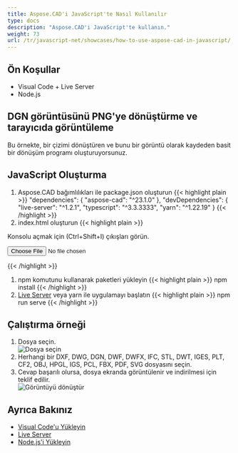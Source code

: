 ```yaml
---
title: Aspose.CAD'i JavaScript'te Nasıl Kullanılır
type: docs
description: "Aspose.CAD'i JavaScript'te kullanın."
weight: 73
url: /tr/javascript-net/showcases/how-to-use-aspose-cad-in-javascript/
---
```


## Ön Koşullar
- Visual Code + Live Server
- Node.js

## DGN görüntüsünü PNG'ye dönüştürme ve tarayıcıda görüntüleme

Bu örnekte, bir çizimi dönüştüren ve bunu bir görüntü olarak kaydeden basit bir dönüşüm programı oluşturuyorsunuz.

## JavaScript Oluşturma

1. Aspose.CAD bağımlılıkları ile package.json oluşturun
{{< highlight plain >}}
"dependencies": {
    "aspose-cad": "^23.1.0"
  },
 "devDependencies": {
    "live-server": "^1.2.1",
    "typescript": "^3.3.3333",
    "yarn": "^1.22.19"
  }
{{< /highlight >}}
1. index.html oluşturun
{{< highlight plain >}}
<!DOCTYPE html>
Konsolu açmak için (Ctrl+Shift+I) çıkışları görün.

<script src="./node_modules/aspose-cad/dotnet.js"></script>
<script type="module" src="./node_modules/aspose-cad/es2015/index-js.js"></script>

<body>
	<input id="file" type="file">
	<img id="image" />
</body>

<script>
window.onload = async function () {
	document.querySelector('input').addEventListener('change', function() {
      var reader = new FileReader();
      reader.onload = function() {
      
          var arrayBuffer = this.result;
          var array = new Uint8Array(arrayBuffer);
          
		  //DOSYA_FORMATINI_AL
		  fileFormat = Aspose.CAD.Image.getFileFormat(array);
          console.log(fileFormat);
		  
		  // YÜKLE
		  file = Aspose.CAD.Image.load(array);
          console.log(file);
		  
		  // KAYDET
		  exportedFilePromise = Aspose.CAD.Image.save(array, new Aspose.CAD.PngOptions());
		  exportedFilePromise.then(exportedFile => {
			console.log(exportedFile);
			
			var urlCreator = window.URL || window.webkitURL;
			var blob = new Blob([exportedFile], { type: 'application/octet-stream' });
            var imageUrl = urlCreator.createObjectURL(blob);
            document.querySelector("#image").src = imageUrl;
		  });
      }
	  
      reader.readAsArrayBuffer(this.files[0]);
    }, 
	false);
};
</script>
{{< /highlight >}}

1. npm komutunu kullanarak paketleri yükleyin
{{< highlight plain >}}
npm install
{{< /highlight >}}
1. [Live Server](https://marketplace.visualstudio.com/items?itemName=ritwickdey.LiveServer/) veya yarn ile uygulamayı başlatın
{{< highlight plain >}}
npm run serve
{{< /highlight >}}

## Çalıştırma örneği

1. Dosya seçin.<br>
![Dosya seçin](/_assets/javascript-net/javascript-net/choose-file.png)<br>
1. Herhangi bir DXF, DWG, DGN, DWF, DWFX, IFC, STL, DWT, IGES, PLT, CF2, OBJ, HPGL, IGS, PCL, FBX, PDF, SVG dosyasını seçin.
1. Cevap başarılı olursa, dosya ekranda görüntülenir ve indirilmesi için teklif edilir.<br>
![Görüntüyü dönüştür](/_assets/javascript-net/javascript-net/convert-image.png)<br>
## Ayrıca Bakınız

- [Visual Code'u Yükleyin](https://code.visualstudio.com/)
- [Live Server](https://marketplace.visualstudio.com/items?itemName=ritwickdey.LiveServer/)
- [Node.js'i Yükleyin](https://nodejs.org/en/)
